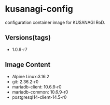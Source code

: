 # kusanagi-config

configuration container image for KUSANAGI RoD.

## Versions(tags)
- 1.0.6-r7

## Image Content
- Alpine Linux:3.16.2
- git: 2.36.2-r0
- mariadb-client: 10.6.9-r0
- mariadb-common: 10.6.9-r0
- postgresql14-client-14.5-r0

